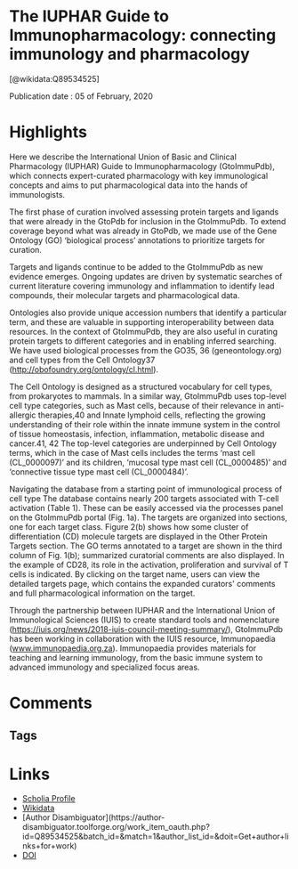 
The IUPHAR Guide to Immunopharmacology: connecting immunology and pharmacology
==============================================================================
  
  [@wikidata:Q89534525]  
  
Publication date : 05 of February, 2020  

# Highlights

Here we describe the International Union of Basic and Clinical Pharmacology (IUPHAR) Guide to Immunopharmacology (GtoImmuPdb), which connects expert-curated pharmacology with key immunological concepts and aims to put pharmacological data into the hands of immunologists. 

The first phase of curation involved assessing protein targets and ligands that were already in the GtoPdb for inclusion in the GtoImmuPdb. To extend coverage beyond what was already in GtoPdb, we made use of the Gene Ontology (GO) ‘biological process’ annotations to prioritize targets for curation.

Targets and ligands continue to be added to the GtoImmuPdb as new evidence emerges. Ongoing updates are driven by systematic searches of current literature covering immunology and inflammation to identify lead compounds, their molecular targets and pharmacological data.

Ontologies also provide unique accession numbers that identify a particular term, and these are valuable in supporting interoperability between data resources. In the context of GtoImmuPdb, they are also useful in curating protein targets to different categories and in enabling inferred searching. We have used biological processes from the GO35, 36 (geneontology.org) and cell types from the Cell Ontology37 (http://obofoundry.org/ontology/cl.html).


The Cell Ontology is designed as a structured vocabulary for cell types, from prokaryotes to mammals. In a similar way, GtoImmuPdb uses top-level cell type categories, such as Mast cells, because of their relevance in anti-allergic therapies,40 and Innate lymphoid cells, reflecting the growing understanding of their role within the innate immune system in the control of tissue homeostasis, infection, inflammation, metabolic disease and cancer.41, 42 The top-level categories are underpinned by Cell Ontology terms, which in the case of Mast cells includes the terms ‘mast cell (CL_0000097)’ and its children, ‘mucosal type mast cell (CL_0000485)’ and ‘connective tissue type mast cell (CL_0000484)’.

Navigating the database from a starting point of immunological process of cell type
The database contains nearly 200 targets associated with T-cell activation (Table 1). These can be easily accessed via the processes panel on the GtoImmuPdb portal (Fig. 1a). The targets are organized into sections, one for each target class. Figure 2(b) shows how some cluster of differentiation (CD) molecule targets are displayed in the Other Protein Targets section. The GO terms annotated to a target are shown in the third column of Fig. 1(b); summarized curatorial comments are also displayed. In the example of CD28, its role in the activation, proliferation and survival of T cells is indicated. By clicking on the target name, users can view the detailed targets page, which contains the expanded curators' comments and full pharmacological information on the target.

Through the partnership between IUPHAR and the International Union of Immunological Sciences (IUIS) to create standard tools and nomenclature (https://iuis.org/news/2018-iuis-council-meeting-summary/), GtoImmuPdb has been working in collaboration with the IUIS resource, Immunopaedia (www.immunopaedia.org.za). Immunopaedia provides materials for teaching and learning immunology, from the basic immune system to advanced immunology and specialized focus areas.

# Comments

## Tags

# Links
  
 * [Scholia Profile](https://scholia.toolforge.org/work/Q89534525)  
 * [Wikidata](https://www.wikidata.org/wiki/Q89534525)  
 * [Author Disambiguator](https://author-
disambiguator.toolforge.org/work_item_oauth.php?id=Q89534525&batch_id=&match=1&author_list_id=&doit=Get+author+links+for+work)  
 * [DOI](https://doi.org/10.1111/IMM.13175)  
